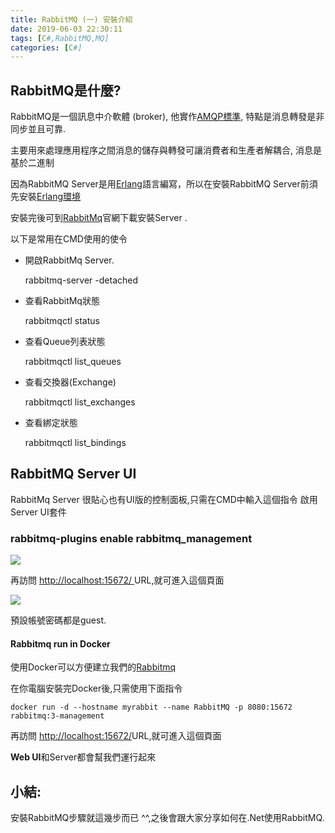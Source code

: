 ```yaml
---
title: RabbitMQ (一) 安裝介紹
date: 2019-06-03 22:30:11
tags: [C#,RabbitMQ,MQ]
categories: [C#]
---
```


## RabbitMQ是什麼?

RabbitMQ是一個訊息中介軟體 (broker), 他實作​[AMQP標準](https://zh.wikipedia.org/zh-tw/%E9%AB%98%E7%BA%A7%E6%B6%88%E6%81%AF%E9%98%9F%E5%88%97%E5%8D%8F%E8%AE%AE), 特點是消息轉發是非同步並且可靠.

主要用來處理應用程序之間消息的儲存與轉發可讓消費者和生產者解耦合, 消息是基於二進制

因為RabbitMQ Server是用[Erlang](https://zh.wikipedia.org/wiki/Erlang "Erlang")語言編寫，所以在安裝RabbitMQ Server前須先安裝[Erlang](https://zh.wikipedia.org/wiki/Erlang "Erlang")[環境](https://www.erlang.org/downloads)

安裝完後可到[RabbitMq](https://www.rabbitmq.com/download.html)官網下載安裝Server .

以下是常用在CMD使用的使令

* 開啟RabbitMq Server. 

    rabbitmq-server -detached

* 查看RabbitMq狀態 

    rabbitmqctl status

* 查看Queue列表狀態

    rabbitmqctl list_queues

* 查看交換器(Exchange)

    rabbitmqctl list_exchanges

* 查看綁定狀態

    rabbitmqctl list_bindings

## RabbitMQ Server UI

RabbitMq Server 很貼心也有UI版的控制面板,只需在CMD中輸入這個指令 啟用Server UI套件

### rabbitmq-plugins enable rabbitmq_management

![](https://dotblogsfile.blob.core.windows.net/user/九桃/9f6dc914-dd2d-44b0-b8e4-7a3f93d200d2/1547823390_90475.png)

再訪問 [http://localhost:15672/ ](http://localhost:15672/)URL,就可進入這個頁面

![](https://dotblogsfile.blob.core.windows.net/user/九桃/9f6dc914-dd2d-44b0-b8e4-7a3f93d200d2/1547823535_62339.png)

預設帳號密碼都是guest.

#### Rabbitmq run in Docker

使用Docker可以方便建立我們的[Rabbitmq](https://hub.docker.com/_/rabbitmq)

在你電腦安裝完Docker後,只需使用下面指令

```
docker run -d --hostname myrabbit --name RabbitMQ -p 8080:15672 rabbitmq:3-management
```

再訪問 [http://localhost:15672/](http://localhost:15672/)URL,就可進入這個頁面

**Web UI**和Server都會幫我們運行起來

## 小結:

安裝RabbitMQ步驟就這幾步而已 ^^,之後會跟大家分享如何在.Net使用RabbitMQ.
